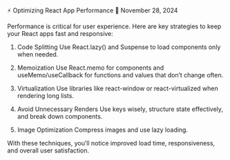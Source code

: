⚡ Optimizing React App Performance
📅 November 28, 2024

Performance is critical for user experience. Here are key strategies to keep your React apps fast and responsive:

1. Code Splitting
Use React.lazy() and Suspense to load components only when needed.

2. Memoization
Use React.memo for components and useMemo/useCallback for functions and values that don’t change often.

3. Virtualization
Use libraries like react-window or react-virtualized when rendering long lists.

4. Avoid Unnecessary Renders
Use keys wisely, structure state effectively, and break down components.

5. Image Optimization
Compress images and use lazy loading.

With these techniques, you’ll notice improved load time, responsiveness, and overall user satisfaction.
